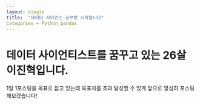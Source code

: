 ```yaml
---
layout: single
title:  "데이터 사이언스 공부방 시작합니다"
categories = Python_pandas
---
```

# 데이터 사이언티스트를 꿈꾸고 있는 26살 이진혁입니다.

1일 1포스팅을 목표로 잡고 있는데 목표치를 초과 달성할 수 있게 앞으로 열심히 포스팅 해보겠습니다!
